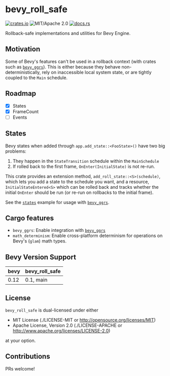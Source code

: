 # bevy_roll_safe

[![crates.io](https://img.shields.io/crates/v/bevy_roll_safe.svg)](https://crates.io/crates/bevy_roll_safe)
![MIT/Apache 2.0](https://img.shields.io/badge/license-MIT%2FApache-blue.svg)
[![docs.rs](https://img.shields.io/docsrs/bevy_roll_safe)](https://docs.rs/bevy_roll_safe)

Rollback-safe implementations and utilities for Bevy Engine.

## Motivation

Some of Bevy's features can't be used in a rollback context (with crates such as [`bevy_ggrs`]). This is either because they behave non-deterministically, rely on inaccessible local system state, or are tightly coupled to the `Main` schedule.

## Roadmap

- [x] States
- [x] FrameCount
- [ ] Events

## States

Bevy states when added through `app.add_state::<FooState>()` have two big problems:

1. They happen in the `StateTransition` schedule within the `MainSchedule`
2. If rolled back to the first frame, `OnEnter(InitialState)` is not re-run.

This crate provides an extension method, `add_roll_state::<S>(schedule)`, which lets you add a state to the schedule you want, and a resource, `InitialStateEntered<S>` which can be rolled back and tracks whether the initial `OnEnter` should be run (or re-run on rollbacks to the initial frame).

See the [`states`](https://github.com/johanhelsing/bevy_roll_safe/blob/main/examples/states.rs) example for usage with [`bevy_ggrs`].

## Cargo features

- `bevy_ggrs`: Enable integration with [`bevy_ggrs`]
- `math_determinism`: Enable cross-platform determinism for operations on Bevy's (`glam`) math types.

## Bevy Version Support

|bevy|bevy_roll_safe|
|----|--------------|
|0.12|0.1, main     |

## License

`bevy_roll_safe` is dual-licensed under either

- MIT License (./LICENSE-MIT or <http://opensource.org/licenses/MIT>)
- Apache License, Version 2.0 (./LICENSE-APACHE or <http://www.apache.org/licenses/LICENSE-2.0>)

at your option.

## Contributions

PRs welcome!

[`bevy_ggrs`]: https://github.com/gschup/bevy_ggrs
